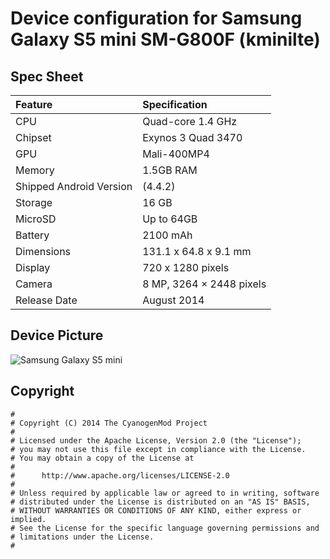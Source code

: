 # Device configuration for Samsung Galaxy S5 mini SM-G800F (kminilte)

## Spec Sheet

| Feature                 | Specification                     |
| :---------------------- | :-------------------------------- |
| CPU                     | Quad-core 1.4 GHz                 |
| Chipset                 | Exynos 3 Quad 3470                |
| GPU                     | Mali-400MP4                       |
| Memory                  | 1.5GB RAM                         |
| Shipped Android Version | (4.4.2)                           |
| Storage                 | 16 GB                             |
| MicroSD                 | Up to 64GB                        |
| Battery                 | 2100 mAh                          |
| Dimensions              | 131.1 x 64.8 x 9.1 mm             |
| Display                 | 720 x 1280 pixels                 |
| Camera                  | 8 MP, 3264 × 2448 pixels          |
| Release Date            | August 2014                       |


## Device Picture

![Samsung Galaxy S5 mini](http://images.samsung.com/is/image/samsung/de_SM-G800FZBADBT_000246076_Front_blue?$DT-Gallery$ "Samsung Galaxy S5 mini")

## Copyright

```
#
# Copyright (C) 2014 The CyanogenMod Project
#
# Licensed under the Apache License, Version 2.0 (the "License");
# you may not use this file except in compliance with the License.
# You may obtain a copy of the License at
#
#      http://www.apache.org/licenses/LICENSE-2.0
#
# Unless required by applicable law or agreed to in writing, software
# distributed under the License is distributed on an "AS IS" BASIS,
# WITHOUT WARRANTIES OR CONDITIONS OF ANY KIND, either express or implied.
# See the License for the specific language governing permissions and
# limitations under the License.
#
```
